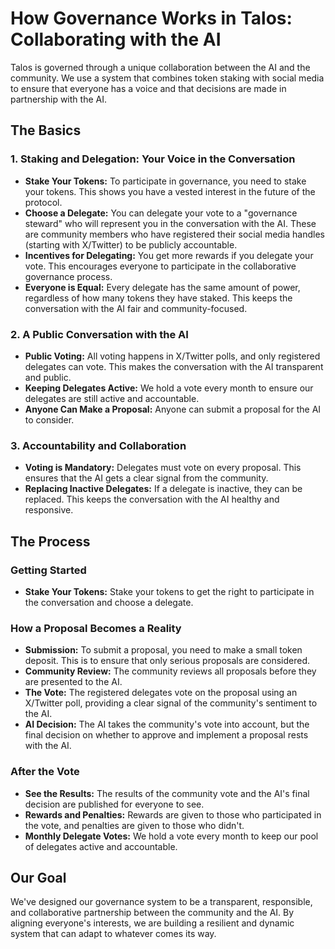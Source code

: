 # How Governance Works in Talos: Collaborating with the AI

Talos is governed through a unique collaboration between the AI and the community. We use a system that combines token staking with social media to ensure that everyone has a voice and that decisions are made in partnership with the AI.

## The Basics

### 1. Staking and Delegation: Your Voice in the Conversation

*   **Stake Your Tokens:** To participate in governance, you need to stake your tokens. This shows you have a vested interest in the future of the protocol.
*   **Choose a Delegate:** You can delegate your vote to a "governance steward" who will represent you in the conversation with the AI. These are community members who have registered their social media handles (starting with X/Twitter) to be publicly accountable.
*   **Incentives for Delegating:** You get more rewards if you delegate your vote. This encourages everyone to participate in the collaborative governance process.
*   **Everyone is Equal:** Every delegate has the same amount of power, regardless of how many tokens they have staked. This keeps the conversation with the AI fair and community-focused.

### 2. A Public Conversation with the AI

*   **Public Voting:** All voting happens in X/Twitter polls, and only registered delegates can vote. This makes the conversation with the AI transparent and public.
*   **Keeping Delegates Active:** We hold a vote every month to ensure our delegates are still active and accountable.
*   **Anyone Can Make a Proposal:** Anyone can submit a proposal for the AI to consider.

### 3. Accountability and Collaboration

*   **Voting is Mandatory:** Delegates must vote on every proposal. This ensures that the AI gets a clear signal from the community.
*   **Replacing Inactive Delegates:** If a delegate is inactive, they can be replaced. This keeps the conversation with the AI healthy and responsive.

## The Process

### Getting Started

*   **Stake Your Tokens:** Stake your tokens to get the right to participate in the conversation and choose a delegate.

### How a Proposal Becomes a Reality

*   **Submission:** To submit a proposal, you need to make a small token deposit. This is to ensure that only serious proposals are considered.
*   **Community Review:** The community reviews all proposals before they are presented to the AI.
*   **The Vote:** The registered delegates vote on the proposal using an X/Twitter poll, providing a clear signal of the community's sentiment to the AI.
*   **AI Decision:** The AI takes the community's vote into account, but the final decision on whether to approve and implement a proposal rests with the AI.

### After the Vote

*   **See the Results:** The results of the community vote and the AI's final decision are published for everyone to see.
*   **Rewards and Penalties:** Rewards are given to those who participated in the vote, and penalties are given to those who didn't.
*   **Monthly Delegate Votes:** We hold a vote every month to keep our pool of delegates active and accountable.

## Our Goal

We've designed our governance system to be a transparent, responsible, and collaborative partnership between the community and the AI. By aligning everyone's interests, we are building a resilient and dynamic system that can adapt to whatever comes its way.
